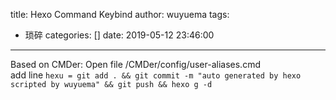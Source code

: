 title: Hexo Command Keybind
author: wuyuema
tags:
  - 琐碎
categories: []
date: 2019-05-12 23:46:00
---
Based on CMDer: 
Open file /CMDer/config/user-aliases.cmd  
add line `hexu = git add . && git commit -m "auto generated by hexo scripted by wuyuema" && git push && hexo g -d`  
